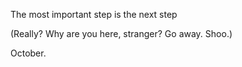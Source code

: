 
The most important step is the next step

(Really? Why are you here, stranger? Go away. Shoo.)

October.
